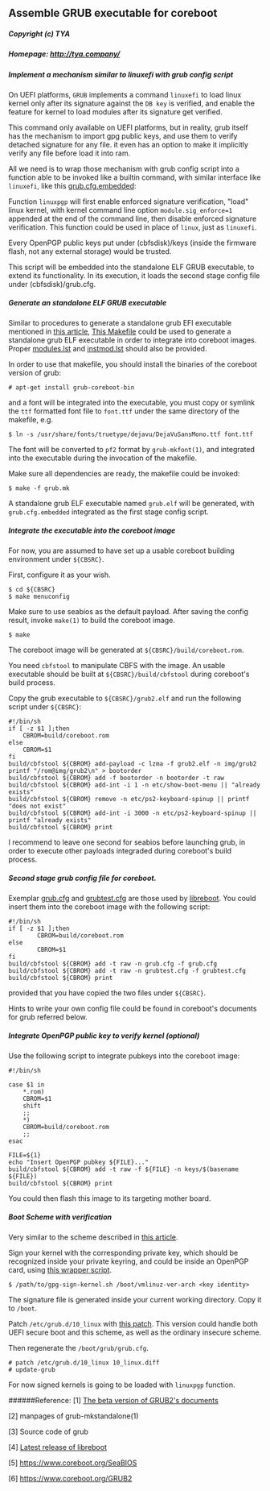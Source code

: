 ## Assemble GRUB executable for coreboot
##### Copyright (c) TYA
##### Homepage: http://tya.company/

##### Implement a mechanism similar to linuxefi with grub config script

On UEFI platforms, `GRUB` implements a command `linuxefi` to load linux kernel only after its signature against the `DB key` is verified, and enable the feature for kernel to load modules after its signature get verified.

This command only available on UEFI platforms, but in reality, grub itself has the mechanism to import gpg public keys, and use them to verify detached signature for any file. it even has an option to make it implicitly verify any file before load it into ram.

All we need is to wrap those mechanism with grub config script into a function able to be invoked like a builtin command, with similar interface like `linuxefi`, like this [grub.cfg.embedded](https://github.com/hardenedlinux/Debian-GNU-Linux-Profiles/tree/master/scripts/coreboot/grub.cfg.embedded):

Function `linuxpgp` will first enable enforced signature verification, "load" linux kernel, with kernel command line option `module.sig_enforce=1` appended at the end of the command line, then disable enforced signature verification. This function could be used in place of `linux`, just as `linuxefi`.

Every OpenPGP public keys put under (cbfsdisk)/keys (inside the firmware flash, not any external storage) would be trusted.

This script will be embedded into the standalone ELF GRUB executable, to extend its functionality. In its execution, it loads the second stage config file under (cbfsdisk)/grub.cfg.

##### Generate an standalone ELF GRUB executable

Similar to procedures to generate a standalone grub EFI executable mentioned in [this article](https://github.com/hardenedlinux/Debian-GNU-Linux-Profiles/blob/master/docs/hardened_boot/grub-with-secure-boot.md), [This Makefile](https://github.com/hardenedlinux/Debian-GNU-Linux-Profiles/tree/master/scripts/coreboot/grub.mk) could be used to generate a standalone grub ELF executable in order to integrate into coreboot images. Proper [modules.lst](https://github.com/hardenedlinux/Debian-GNU-Linux-Profiles/tree/master/scripts/coreboot/modules.lst) and [instmod.lst](https://github.com/hardenedlinux/Debian-GNU-Linux-Profiles/tree/master/scripts/coreboot/instmod.lst) should also be provided.

In order to use that makefile, you should install the binaries of the coreboot version of grub:

```
# apt-get install grub-coreboot-bin
```

and a font will be integrated into the executable, you must copy or symlink the `ttf` formatted font file to `font.ttf` under the same directory of the makefile, e.g.

```
$ ln -s /usr/share/fonts/truetype/dejavu/DejaVuSansMono.ttf font.ttf
```

The font will be converted to `pf2` format by `grub-mkfont(1)`, and integrated into the executable during the invocation of the makefile.

Make sure all dependencies are ready, the makefile could be invoked:

```
$ make -f grub.mk
```

A standalone grub ELF executable named `grub.elf` will be generated, with `grub.cfg.embedded` integrated as the first stage config script.

##### Integrate the executable into the coreboot image

For now, you are assumed to have set up a usable coreboot building environment under `${CBSRC}`.

First, configure it as your wish.

```
$ cd ${CBSRC}
$ make menuconfig
```

Make sure to use seabios as the default payload. After saving the config result, invoke `make(1)` to build the coreboot image.

```
$ make
```

The coreboot image will be generated at `${CBSRC}/build/coreboot.rom`.

You need `cbfstool` to manipulate CBFS with the image. An usable executable should be built at `${CBSRC}/build/cbfstool` during coreboot's build process.

Copy the grub executable to `${CBSRC}/grub2.elf` and run the following script under `${CBSRC}`:

```
#!/bin/sh
if [ -z $1 ];then
	CBROM=build/coreboot.rom
else
	CBROM=$1
fi
build/cbfstool ${CBROM} add-payload -c lzma -f grub2.elf -n img/grub2
printf "/rom@img/grub2\n" > bootorder
build/cbfstool ${CBROM} add -f bootorder -n bootorder -t raw
build/cbfstool ${CBROM} add-int -i 1 -n etc/show-boot-menu || "already exists"
build/cbfstool ${CBROM} remove -n etc/ps2-keyboard-spinup || printf "does not exist"
build/cbfstool ${CBROM} add-int -i 3000 -n etc/ps2-keyboard-spinup || printf "already exists"
build/cbfstool ${CBROM} print
```

I recommend to leave one second for seabios before launching grub, in order to execute other payloads integraded during coreboot's build process.

##### Second stage grub config file for coreboot.

Exemplar [grub.cfg](https://github.com/hardenedlinux/Debian-GNU-Linux-Profiles/tree/master/scripts/coreboot/grub.cfg) and [grubtest.cfg](https://github.com/hardenedlinux/Debian-GNU-Linux-Profiles/tree/master/scripts/coreboot/grub.cfg) are those used by [libreboot](https://libreboot.org). You could insert them into the coreboot image with the following script:

```
#!/bin/sh
if [ -z $1 ];then
        CBROM=build/coreboot.rom
else
        CBROM=$1
fi
build/cbfstool ${CBROM} add -t raw -n grub.cfg -f grub.cfg
build/cbfstool ${CBROM} add -t raw -n grubtest.cfg -f grubtest.cfg
build/cbfstool ${CBROM} print
```

provided that you have copied the two files under `${CBSRC}`.

Hints to write your own config file could be found in coreboot's documents for grub referred below.

##### Integrate OpenPGP public key to verify kernel (optional)

Use the following script to integrate pubkeys into the coreboot image:

```
#!/bin/sh

case $1 in
	*.rom)
	CBROM=$1
	shift
	;;
	*)
	CBROM=build/coreboot.rom
	;;
esac

FILE=${1}
echo "Insert OpenPGP pubkey ${FILE}..."
build/cbfstool ${CBROM} add -t raw -f ${FILE} -n keys/$(basename ${FILE})
build/cbfstool ${CBROM} print
```

You could then flash this image to its targeting mother board.

##### Boot Scheme with verification

Very similar to the scheme described in [this article](./setup-unrestricted-secureboot-on-supporting-machine.md).

Sign your kernel with the corresponding private key, which should be recognized inside your private keyring, and could be inside an OpenPGP card, using [this wrapper script](../../scripts/coreboot/gpg-sign-kernel.sh).

```
$ /path/to/gpg-sign-kernel.sh /boot/vmlinuz-ver-arch <key identity>
```

The signature file is generated inside your current working directory. Copy it to `/boot`.

Patch `/etc/grub.d/10_linux` with [this patch](../../scripts/coreboot/10_linux.diff). This version could handle both UEFI secure boot and this scheme, as well as the ordinary insecure scheme.

Then regenerate the `/boot/grub/grub.cfg`.

```
# patch /etc/grub.d/10_linux 10_linux.diff
# update-grub
```

For now signed kernels is going to be loaded with `linuxpgp` function.

######Reference: 
[1] [The beta version of GRUB2's documents](https://dev.gentoo.org/~floppym/grub.html#Using-digital-signatures)

[2] manpages of grub-mkstandalone(1)

[3] Source code of grub

[4] [Latest release of libreboot](https://libreboot.org/release/stable/20160907/libreboot_r20160907_src.tar.xz)

[5] https://www.coreboot.org/SeaBIOS

[6] https://www.coreboot.org/GRUB2
